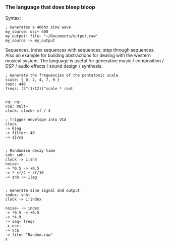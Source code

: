 
### The language that does bleep bloop

Syntax:
```
; Generates a 400hz sine wave
my_source: osc~ 400
my_output: file~ "~/Documents/output.raw"
my_source -> my_output
```

Sequences, index sequences with sequences, step through sequences.
Also an example for building abstractions for dealing with the western musical system.
The language is useful for generative music / composition / DSP / audio effects / sound design / synthesis.
```
; Generate the frequencies of the pentatonic scale
scale: { 0, 2, 4, 7, 9 }
root: 440
freqs: (2^(1/12))^scale * root


eg: eg~
vca: mult~
clock: clock~ sf / 4

; Trigger envelope into VCA
clock
-> 0|eg
-> filter~ 40
-> 1|vca


; Randomise decay time
snh: snh~
clock -> 1|snh
noise~
-> *0.5 -> +0.5
-> * sf/2 + sf/10
-> snh -> 1|eg


; Generate sine signal and output
index: snh~
clock -> 1|index

noise~ -> index
-> *0.5 -> +0.5
-> *4.9
-> seq~ freqs
-> osc~
-> vca
-> file~ "Random.raw"
x

```
